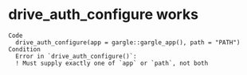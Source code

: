 # drive_auth_configure works

    Code
      drive_auth_configure(app = gargle::gargle_app(), path = "PATH")
    Condition
      Error in `drive_auth_configure()`:
      ! Must supply exactly one of `app` or `path`, not both

